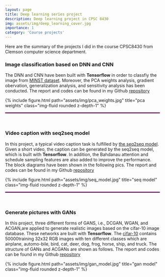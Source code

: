 ```yaml
---
layout: page
title: Deep learning series project
description: Deep learning project in CPSC 8430
img: assets/img/deep_learning_cover.jpg
importance: 1
category: 'Course projects'
---
```


Here are the summary of the projects I did in the course CPSC8430 from Clemson computer science department. 

### Image classification based on DNN and CNN

The DNN and CNN have been built with **Tensorflow** in order to classfiy the image from [MINST dataset](http://yann.lecun.com/exdb/mnist/). Moreover, the PCA weights analysis, gradient obervation, generalization analysis, and sensitivity analysis has been conducted. The report and codes can be found in my Github [repository](https://github.com/FangjianLi/Deep-learning-Project1-Image-Classification-with-DNN-CNN)

{% include figure.html path="assets/img/pca_weights.jpg" title="pca weights" class="img-fluid rounded z-depth-1" %}

<hr style="border:0.5px solid purple"> 
&nbsp;

### Video caption with seq2seq model

In this project, a typical video caption task is fulfilled by [the seq2seq model](https://openaccess.thecvf.com/content_iccv_2015/papers/Venugopalan_Sequence_to_Sequence_ICCV_2015_paper.pdf). Given a short video, the caption can be generated by the seq2seq model, which is built with **Tensorflow**. In addition, the Bahdanau attention and schedule sampling features are also added to improve the performance. The block diagrams have been shown in the following pics. The report and codes can be found in my Github [repository](https://github.com/FangjianLi/Deep-learning-Project2-Video-Captioning-with-seq2seq)


{% include figure.html path="assets/img/seq_model.jpg" title="seq model" class="img-fluid rounded z-depth-1" %}

<hr style="border:0.5px solid purple"> 
&nbsp;

### Generate pictures with GANs

In this project, three different forms of GANS, i.e., DCGAN, WGAN, and ACGAN,are applied to generate realistic images based on the cifar-10 image database. These networks are built with **Tensorflow**. The [cifar-10](https://www.cs.toronto.edu/~kriz/cifar.html) contains 50000training 32x32 RGB images with ten different classes which are airplane, automo-bile,  bird,  cat,  deer,  dog,  frog,  horse,  ship,  and truck. The structure of GANs and ACGANs are shown as follows. The report and codes can be found in my Github [repository](https://github.com/FangjianLi/Deep-learning-Project-Generate-Pics-with-GANs)

{% include figure.html path="assets/img/gan_model.jpg" title="gan model" class="img-fluid rounded z-depth-1" %}
